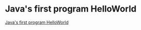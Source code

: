# Java's first program HelloWorld
[Java's first program HelloWorld](https://aiwithcloud.com/2022/09/19/javas_first_program_helloworld/)